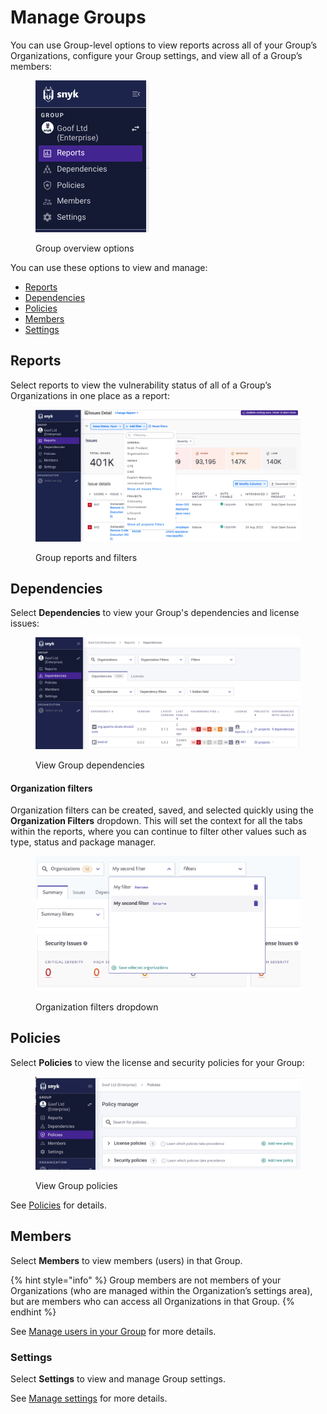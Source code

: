 # Manage Groups

You can use Group-level options to view reports across all of your Group’s Organizations, configure your Group settings, and view all of a Group’s members:

<div align="left">

<figure><img src="../../.gitbook/assets/Screenshot 2023-04-24 at 15.34.14.png" alt="Group overview options"><figcaption><p>Group overview options</p></figcaption></figure>

</div>

You can use these options to view and manage:

* [Reports](manage-groups.md#reports)
* [Dependencies](manage-groups.md#dependencies)
* [Policies](manage-groups.md#policies)
* [Members](manage-groups.md#members)
* [Settings](manage-groups.md#settings)

## Reports

Select reports to view the vulnerability status of all of a Group’s Organizations in one place as a report:

<div align="left">

<figure><img src="../../.gitbook/assets/Screenshot 2023-04-24 at 15.31.58.png" alt="Group overview and filters"><figcaption><p>Group reports and filters</p></figcaption></figure>

</div>

## Dependencies

Select **Dependencies** to view your Group's dependencies and license issues:

<div align="left">

<figure><img src="../../.gitbook/assets/Screenshot 2023-04-26 at 10.27.59.png" alt="View Group dependencies"><figcaption><p>View Group dependencies</p></figcaption></figure>

</div>

#### Organization filters

Organization filters can be created, saved, and selected quickly using the **Organization Filters** dropdown. This will set the context for all the tabs within the reports, where you can continue to filter other values such as type, status and package manager.

<figure><img src="../../.gitbook/assets/image (206) (1) (1) (1) (1) (1) (1) (1) (1) (1) (1) (1) (1) (1) (1) (1) (1) (1) (1) (1) (1) (2).png" alt="Organization filters dropdown"><figcaption><p>Organization filters dropdown</p></figcaption></figure>

## Policies

Select **Policies** to view the license and security policies for your Group:

<div align="left">

<figure><img src="../../.gitbook/assets/Screenshot 2023-04-26 at 10.32.42.png" alt="View Group policies"><figcaption><p>View Group policies</p></figcaption></figure>

</div>

See [Policies](../../manage-issues/policies/) for details.

## Members

Select **Members** to view members (users) in that Group.

{% hint style="info" %}
Group members are not members of your Organizations (who are managed within the Organization’s settings area), but are members who can access all Organizations in that Group.
{% endhint %}

See [Manage users in your Group](../manage-users-and-permissions/manage-users-in-your-group.md) for more details.

### Settings

Select **Settings** to view and manage Group settings.&#x20;

See [Manage settings](../manage-settings/) for more details.
